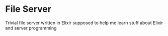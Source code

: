 # File Server

Trivial file server written in Elixir supposed to help me learn stuff about Elixir and server programming
